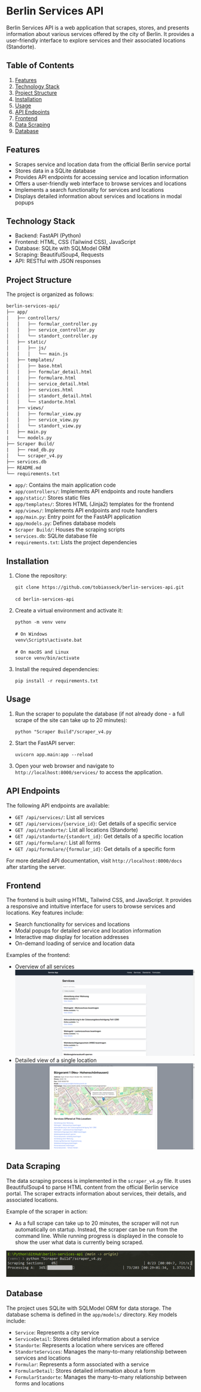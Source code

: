 # Berlin Services API

Berlin Services API is a web application that scrapes, stores, and presents information about various services offered by the city of Berlin. It provides a user-friendly interface to explore services and their associated locations (Standorte).

## Table of Contents

1. [Features](#features)
2. [Technology Stack](#technology-stack)
3. [Project Structure](#project-structure)
4. [Installation](#installation)
5. [Usage](#usage)
6. [API Endpoints](#api-endpoints)
7. [Frontend](#frontend)
8. [Data Scraping](#data-scraping)
9. [Database](#database)

## Features

- Scrapes service and location data from the official Berlin service portal
- Stores data in a SQLite database
- Provides API endpoints for accessing service and location information
- Offers a user-friendly web interface to browse services and locations
- Implements a search functionality for services and locations
- Displays detailed information about services and locations in modal popups

## Technology Stack

- Backend: FastAPI (Python)
- Frontend: HTML, CSS (Tailwind CSS), JavaScript
- Database: SQLite with SQLModel ORM
- Scraping: BeautifulSoup4, Requests
- API: RESTful with JSON responses

## Project Structure

The project is organized as follows:

```
berlin-services-api/
├── app/
│   ├── controllers/
│   │   ├── formular_controller.py
│   │   ├── service_controller.py
│   │   └── standort_controller.py
│   ├── static/
│   │   ├── js/
│   │   │   └── main.js
│   ├── templates/
│   │   ├── base.html
│   │   ├── formular_detail.html
│   │   ├── formulare.html
│   │   ├── service_detail.html
│   │   ├── services.html
│   │   ├── standort_detail.html
│   │   └── standorte.html
│   ├── views/
│   │   ├── formular_view.py
│   │   ├── service_view.py
│   │   └── standort_view.py
|   ├── main.py
|   └── models.py
├── Scraper Build/
|   ├── read_db.py
│   └── scraper_v4.py
├── services.db
├── README.md
└── requirements.txt
```

- `app/`: Contains the main application code
- `app/controllers/`: Implements API endpoints and route handlers
- `app/static/`: Stores static files
- `app/templates/`: Stores HTML (Jinja2) templates for the frontend
- `app/views/`: Implements API endpoints and route handlers
- `app/main.py`: Entry point for the FastAPI application
- `app/models.py`: Defines database models
- `Scraper Build/`: Houses the scraping scripts
- `services.db`: SQLite database file
- `requirements.txt`: Lists the project dependencies

## Installation

1. Clone the repository:
   ```
   git clone https://github.com/tobiasseck/berlin-services-api.git

   cd berlin-services-api
   ```

2. Create a virtual environment and activate it:
   ```
   python -m venv venv
   
   # On Windows
   venv\Scripts\activate.bat

   # On macOS and Linux
   source venv/bin/activate
   ```

3. Install the required dependencies:
   ```
   pip install -r requirements.txt
   ```

## Usage

1. Run the scraper to populate the database (if not already done - a full scrape of the site can take up to 20 minutes):
   ```
   python "Scraper Build"/scraper_v4.py
   ```

2. Start the FastAPI server:
   ```
   uvicorn app.main:app --reload
   ```

3. Open your web browser and navigate to `http://localhost:8000/services/` to access the application.

## API Endpoints

The following API endpoints are available:

- `GET /api/services/`: List all services
- `GET /api/services/{service_id}`: Get details of a specific service
- `GET /api/standorte/`: List all locations (Standorte)
- `GET /api/standorte/{standort_id}`: Get details of a specific location
- `GET /api/formulare/`: List all forms
- `GET /api/formulare/{formular_id}`: Get details of a specific form

For more detailed API documentation, visit `http://localhost:8000/docs` after starting the server.

## Frontend

The frontend is built using HTML, Tailwind CSS, and JavaScript. It provides a responsive and intuitive interface for users to browse services and locations. Key features include:

- Search functionality for services and locations
- Modal popups for detailed service and location information
- Interactive map display for location addresses
- On-demand loading of service and location data

Examples of the frontend:
- Overview of all services
![Frontend Screenshot](./images/services.png)
- Detailed view of a single location
![Frontend Screenshot](./images/location_detail.png)

## Data Scraping

The data scraping process is implemented in the `scraper_v4.py` file. It uses BeautifulSoup4 to parse HTML content from the official Berlin service portal. The scraper extracts information about services, their details, and associated locations.

Example of the scraper in action:
- As a full scrape can take up to 20 minutes, the scraper will not run automatically on startup. Instead, the scraper can be run from the command line. While running progress is displayed in the console to show the user what data is currently being scraped.

![Scraper in Action](./images/scraping.png)

## Database
The project uses SQLite with SQLModel ORM for data storage. The database schema is defined in the `app/models/` directory. Key models include:

- `Service`: Represents a city service
- `ServiceDetail`: Stores detailed information about a service
- `Standorte`: Represents a location where services are offered
- `StandorteServices`: Manages the many-to-many relationship between services and locations
- `Formular`: Represents a form associated with a service
- `FormularDetail`: Stores detailed information about a form
- `FormularStandorte`: Manages the many-to-many relationship between forms and locations
